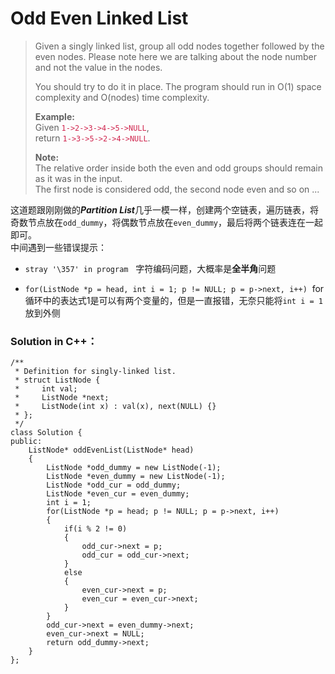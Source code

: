 # Odd Even Linked List
> Given a singly linked list, group all odd nodes together followed by the even nodes. Please note here we are talking about the node number and not the value in the nodes.  
> 
> You should try to do it in place. The program should run in O(1) space complexity and O(nodes) time complexity.
>
> **Example:**  
> Given <font color = #d0254e>`1->2->3->4->5->NULL`</font>,  
> return <font color = #d0254e>`1->3->5->2->4->NULL`</font>.
>
> **Note:**  
> The relative order inside both the even and odd groups should remain as it was in the input.   
> The first node is considered odd, the second node even and so on ...

这道题跟刚刚做的***Partition List***几乎一模一样，创建两个空链表，遍历链表，将奇数节点放在`odd_dummy`，将偶数节点放在`even_dummy`，最后将两个链表连在一起即可。  
中间遇到一些错误提示：  

- `stray '\357' in program` &nbsp;&nbsp;字符编码问题，大概率是**全半角**问题

- `for(ListNode *p = head, int i = 1; p != NULL; p = p->next, i++)`&nbsp;&nbsp;for循环中的表达式1是可以有两个变量的，但是一直报错，无奈只能将`int i = 1`放到外侧

 
### Solution in C++：

	/**
	 * Definition for singly-linked list.
	 * struct ListNode {
	 *     int val;
	 *     ListNode *next;
	 *     ListNode(int x) : val(x), next(NULL) {}
	 * };
	 */
	class Solution {
	public:
	    ListNode* oddEvenList(ListNode* head) 
	    {
	        ListNode *odd_dummy = new ListNode(-1);
	        ListNode *even_dummy = new ListNode(-1);
	        ListNode *odd_cur = odd_dummy;
	        ListNode *even_cur = even_dummy;
	        int i = 1;
	        for(ListNode *p = head; p != NULL; p = p->next, i++)
	        {
	            if(i % 2 != 0)
	            {
	                odd_cur->next = p;
	                odd_cur = odd_cur->next;
	            }
	            else
	            {
	                even_cur->next = p;
	                even_cur = even_cur->next;
	            }
	        }
	        odd_cur->next = even_dummy->next;
	        even_cur->next = NULL;
	        return odd_dummy->next;
	    }
	};